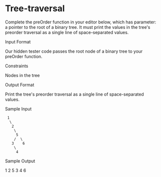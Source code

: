 # Tree-traversal

Complete the preOrder function in your editor below, which has  parameter: a pointer to the root of a binary tree. It must print the values in the tree's preorder traversal as a single line of space-separated values.

Input Format

Our hidden tester code passes the root node of a binary tree to your preOrder function.

Constraints

 Nodes in the tree 

Output Format

Print the tree's preorder traversal as a single line of space-separated values.

Sample Input

     1
      \
       2
        \
         5
        /  \
       3    6
        \
         4  
Sample Output

1 2 5 3 4 6 
